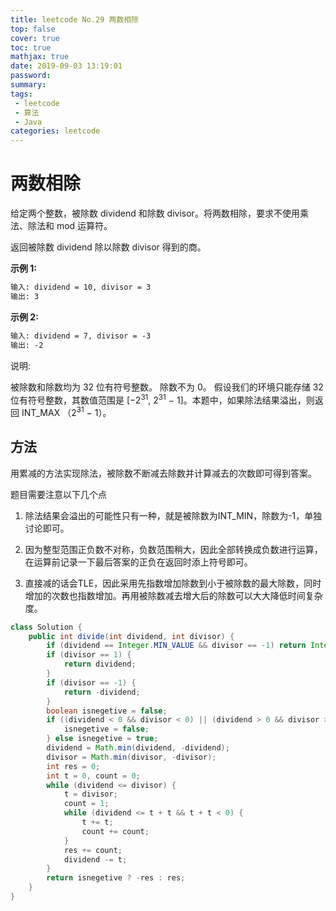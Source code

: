 ```yaml
---
title: leetcode No.29 两数相除
top: false
cover: true
toc: true
mathjax: true
date: 2019-09-03 13:19:01
password:
summary:
tags:
 - leetcode
 - 算法
 - Java
categories: leetcode
---
```


# 两数相除

给定两个整数，被除数 dividend 和除数 divisor。将两数相除，要求不使用乘法、除法和 mod 运算符。

返回被除数 dividend 除以除数 divisor 得到的商。

**示例 1:**

```markdown
输入: dividend = 10, divisor = 3
输出: 3
```

**示例 2:**

```markdown
输入: dividend = 7, divisor = -3
输出: -2
```

说明:

被除数和除数均为 32 位有符号整数。
除数不为 0。
假设我们的环境只能存储 32 位有符号整数，其数值范围是 [−2<sup>31</sup>,  2<sup>31</sup> − 1]。本题中，如果除法结果溢出，则返回 INT_MAX （2<sup>31</sup> − 1）。

## 方法

用累减的方法实现除法，被除数不断减去除数并计算减去的次数即可得到答案。

题目需要注意以下几个点

1. 除法结果会溢出的可能性只有一种，就是被除数为INT_MIN，除数为-1，单独讨论即可。

2. 因为整型范围正负数不对称，负数范围稍大，因此全部转换成负数进行运算，在运算前记录一下最后答案的正负在返回时添上符号即可。

3. 直接减的话会TLE，因此采用先指数增加除数到小于被除数的最大除数，同时增加的次数也指数增加。再用被除数减去增大后的除数可以大大降低时间复杂度。

```java
class Solution {
    public int divide(int dividend, int divisor) {
        if (dividend == Integer.MIN_VALUE && divisor == -1) return Integer.MAX_VALUE;
        if (divisor == 1) {
            return dividend;
        }
        if (divisor == -1) {
            return -dividend;
        }
        boolean isnegetive = false;
        if ((dividend < 0 && divisor < 0) || (dividend > 0 && divisor > 0)) {
            isnegetive = false;
        } else isnegetive = true;
        dividend = Math.min(dividend, -dividend);
        divisor = Math.min(divisor, -divisor);
        int res = 0;
        int t = 0, count = 0;
        while (dividend <= divisor) {
            t = divisor;
            count = 1;
            while (dividend <= t + t && t + t < 0) {
                t += t;
                count += count;
            }
            res += count;
            dividend -= t;
        }
        return isnegetive ? -res : res;
    }
}

```
